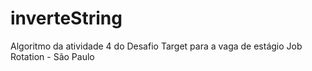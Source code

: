 # inverteString
Algoritmo da atividade 4 do Desafio Target para a vaga de estágio Job Rotation - São Paulo
